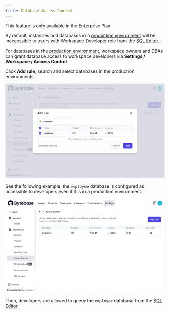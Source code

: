 ```yaml
---
title: Database Access Control
---
```


<hint-block type="info">

This feature is only available in the Enterprise Plan.

</hint-block>

By default, instances and databases in a [production environment](/docs/administration/environment-policy/tier) will be inaccessible to users with Workspace Developer role from the [SQL Editor](/docs/sql-editor/overview).

For databases in the [production environment](/docs/administration/environment-policy/tier), workspace owners and DBAs can grant database access to workspace developers via **Settings / Workspace / Access Control**.

Click **Add rule**, search and select databases in the production environments.

![setting-add-rule](/static/docs/administration/database-access-control/access-control-add-rule.webp)

See the following example, the `employee` database is configured as accessible to developers even if it is in a production environment.

![setting](/static/docs/administration/database-access-control/access-control-settings.webp)

Then, developers are allowed to query the `employee` database from the [SQL Editor](/docs/sql-editor/overview). 